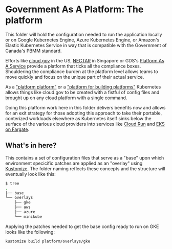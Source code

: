 # Government As A Platform: The platform

This folder will hold the configuration needed to run the application locally or on Google Kubernetes Engine, Azure Kubernetes Engine, or Amazon's Elastic Kubernetes Service in way that is compatible with the Government of Canada's PBMM standard.

Efforts like [cloud.gov](https://cloud.gov) in the US, [NECTAR](https://www.tech.gov.sg/media/technews/getting-to-know-nectar-and-apex) in Singapore or GDS's [Platform As A Service](https://www.cloud.service.gov.uk) provide a platform that ticks all the compliance boxes. Shouldering the compliance burden at the platform level allows teams to move quickly and focus on the unique part of their actual service.

As a ["platform platform"](https://www.youtube.com/watch?v=linfJyjUF10) or a ["platform for building platforms"](https://twitter.com/kelseyhightower/status/935252923721793536?lang=en) Kubernetes allows things like cloud.gov to be created with a fistful of config files and brought up on any cloud platform with a single command.

Doing this platform work here in this folder delivers benefits now and allows for an exit strategy for those adopting this approach to take their portable, conterized workloads elsewhere as Kubernetes itself sinks below the surface of the various cloud providers into services like [Cloud Run](https://cloud.google.com/run) and [EKS on Fargate](https://aws.amazon.com/blogs/aws/amazon-eks-on-aws-fargate-now-generally-available/).

## What's in here?

This contains a set of configuration files that serve as a "base" upon which environment specicific patches are applied as an "overlay" using [Kustomize](https://kustomize.io/).
The folder naming reflects these concepts and the structure will eventually look like this:

```sh
$ tree
.
├── base
└── overlays
    ├── gke
    ├── aws
    ├── azure
    └── minikube
```

Applying the patches needed to get the base config ready to run on GKE looks like the following:

```sh
kustomize build platform/overlays/gke
```
